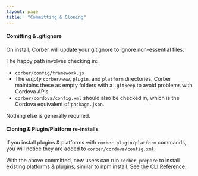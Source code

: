 ```yaml
---
layout: page
title:  "Committing & Cloning"
---
```


#### Comitting & .gitignore

On install, Corber will update your gitignore to ignore non-essential files.

The happy path involves checking in:

- `corber/config/framework.js`
- The _empty_ `corber/www`, `plugin`, and `platform` directories. Corber maintains these as empty folders with a `.gitkeep` to avoid problems with Cordova APIs.
- `corber/cordova/config.xml` should also be checked in, which is the Cordova equivalent of `package.json`.

Nothing else is generally required.

#### Cloning & Plugin/Platform re-installs

If you install plugins & platforms with `corber plugin/platform` commands, you will notice they are added to `corber/cordova/config.xml`.

With the above committed, new users can run `corber prepare` to install existing platforms & plugins, similar to npm install. See the [CLI
Reference](/pages/cli).
